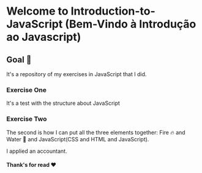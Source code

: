 # Welcome to Introduction-to-JavaScript (Bem-Vindo à Introdução ao Javascript)
## Goal :dart:
It's a repository of my exercises in JavaScript that I did.
### Exercise One
It's a test with the structure about JavaScript
### Exercise Two
The second is how I can put all the three elements together: Fire :fire: and Water 🌊 and JavaScript(CSS and HTML and JavaScript). 

I applied an accountant.

#### Thank's for read :heart:
